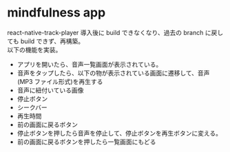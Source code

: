 # mindfulness app

react-native-track-player 導入後に build できなくなり、過去の branch に戻しても build できず、再構築。  
以下の機能を実装。

- アプリを開いたら、音声一覧画面が表示されている。
- 音声をタップしたら、以下の物が表示されている画面に遷移して、音声(MP3 ファイル形式)を再生する
- 音声に紐付いている画像
- 停止ボタン
- シークバー
- 再生時間
- 前の画面に戻るボタン
- 停止ボタンを押したら音声を停止して、停止ボタンを再生ボタンに変える。
- 前の画面に戻るボタンを押したら一覧画面にもどる
